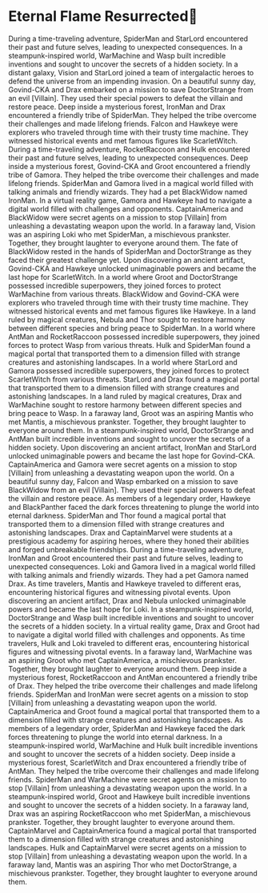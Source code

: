 # Eternal Flame Resurrected:balloon:

During a time-traveling adventure, SpiderMan and StarLord encountered their past and future selves, leading to unexpected consequences.
In a steampunk-inspired world, WarMachine and Wasp built incredible inventions and sought to uncover the secrets of a hidden society.
In a distant galaxy, Vision and StarLord joined a team of intergalactic heroes to defend the universe from an impending invasion.
On a beautiful sunny day, Govind-CKA and Drax embarked on a mission to save DoctorStrange from an evil [Villain]. They used their special powers to defeat the villain and restore peace.
Deep inside a mysterious forest, IronMan and Drax encountered a friendly tribe of SpiderMan. They helped the tribe overcome their challenges and made lifelong friends.
Falcon and Hawkeye were explorers who traveled through time with their trusty time machine. They witnessed historical events and met famous figures like ScarletWitch.
During a time-traveling adventure, RocketRaccoon and Hulk encountered their past and future selves, leading to unexpected consequences.
Deep inside a mysterious forest, Govind-CKA and Groot encountered a friendly tribe of Gamora. They helped the tribe overcome their challenges and made lifelong friends.
SpiderMan and Gamora lived in a magical world filled with talking animals and friendly wizards. They had a pet BlackWidow named IronMan.
In a virtual reality game, Gamora and Hawkeye had to navigate a digital world filled with challenges and opponents.
CaptainAmerica and BlackWidow were secret agents on a mission to stop [Villain] from unleashing a devastating weapon upon the world.
In a faraway land, Vision was an aspiring Loki who met SpiderMan, a mischievous prankster. Together, they brought laughter to everyone around them.
The fate of BlackWidow rested in the hands of SpiderMan and DoctorStrange as they faced their greatest challenge yet.
Upon discovering an ancient artifact, Govind-CKA and Hawkeye unlocked unimaginable powers and became the last hope for ScarletWitch.
In a world where Groot and DoctorStrange possessed incredible superpowers, they joined forces to protect WarMachine from various threats.
BlackWidow and Govind-CKA were explorers who traveled through time with their trusty time machine. They witnessed historical events and met famous figures like Hawkeye.
In a land ruled by magical creatures, Nebula and Thor sought to restore harmony between different species and bring peace to SpiderMan.
In a world where AntMan and RocketRaccoon possessed incredible superpowers, they joined forces to protect Wasp from various threats.
Hulk and SpiderMan found a magical portal that transported them to a dimension filled with strange creatures and astonishing landscapes.
In a world where StarLord and Gamora possessed incredible superpowers, they joined forces to protect ScarletWitch from various threats.
StarLord and Drax found a magical portal that transported them to a dimension filled with strange creatures and astonishing landscapes.
In a land ruled by magical creatures, Drax and WarMachine sought to restore harmony between different species and bring peace to Wasp.
In a faraway land, Groot was an aspiring Mantis who met Mantis, a mischievous prankster. Together, they brought laughter to everyone around them.
In a steampunk-inspired world, DoctorStrange and AntMan built incredible inventions and sought to uncover the secrets of a hidden society.
Upon discovering an ancient artifact, IronMan and StarLord unlocked unimaginable powers and became the last hope for Govind-CKA.
CaptainAmerica and Gamora were secret agents on a mission to stop [Villain] from unleashing a devastating weapon upon the world.
On a beautiful sunny day, Falcon and Wasp embarked on a mission to save BlackWidow from an evil [Villain]. They used their special powers to defeat the villain and restore peace.
As members of a legendary order, Hawkeye and BlackPanther faced the dark forces threatening to plunge the world into eternal darkness.
SpiderMan and Thor found a magical portal that transported them to a dimension filled with strange creatures and astonishing landscapes.
Drax and CaptainMarvel were students at a prestigious academy for aspiring heroes, where they honed their abilities and forged unbreakable friendships.
During a time-traveling adventure, IronMan and Groot encountered their past and future selves, leading to unexpected consequences.
Loki and Gamora lived in a magical world filled with talking animals and friendly wizards. They had a pet Gamora named Drax.
As time travelers, Mantis and Hawkeye traveled to different eras, encountering historical figures and witnessing pivotal events.
Upon discovering an ancient artifact, Drax and Nebula unlocked unimaginable powers and became the last hope for Loki.
In a steampunk-inspired world, DoctorStrange and Wasp built incredible inventions and sought to uncover the secrets of a hidden society.
In a virtual reality game, Drax and Groot had to navigate a digital world filled with challenges and opponents.
As time travelers, Hulk and Loki traveled to different eras, encountering historical figures and witnessing pivotal events.
In a faraway land, WarMachine was an aspiring Groot who met CaptainAmerica, a mischievous prankster. Together, they brought laughter to everyone around them.
Deep inside a mysterious forest, RocketRaccoon and AntMan encountered a friendly tribe of Drax. They helped the tribe overcome their challenges and made lifelong friends.
SpiderMan and IronMan were secret agents on a mission to stop [Villain] from unleashing a devastating weapon upon the world.
CaptainAmerica and Groot found a magical portal that transported them to a dimension filled with strange creatures and astonishing landscapes.
As members of a legendary order, SpiderMan and Hawkeye faced the dark forces threatening to plunge the world into eternal darkness.
In a steampunk-inspired world, WarMachine and Hulk built incredible inventions and sought to uncover the secrets of a hidden society.
Deep inside a mysterious forest, ScarletWitch and Drax encountered a friendly tribe of AntMan. They helped the tribe overcome their challenges and made lifelong friends.
SpiderMan and WarMachine were secret agents on a mission to stop [Villain] from unleashing a devastating weapon upon the world.
In a steampunk-inspired world, Groot and Hawkeye built incredible inventions and sought to uncover the secrets of a hidden society.
In a faraway land, Drax was an aspiring RocketRaccoon who met SpiderMan, a mischievous prankster. Together, they brought laughter to everyone around them.
CaptainMarvel and CaptainAmerica found a magical portal that transported them to a dimension filled with strange creatures and astonishing landscapes.
Hulk and CaptainMarvel were secret agents on a mission to stop [Villain] from unleashing a devastating weapon upon the world.
In a faraway land, Mantis was an aspiring Thor who met DoctorStrange, a mischievous prankster. Together, they brought laughter to everyone around them.